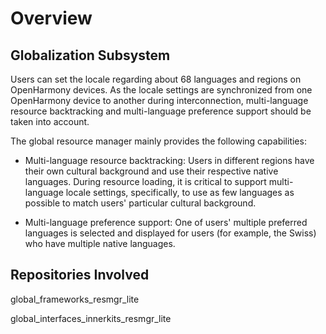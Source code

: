 # Overview<a name="EN-US_TOPIC_0000001054438981"></a>

## Globalization Subsystem<a name="section11516137123416"></a>

Users can set the locale regarding about 68 languages and regions on OpenHarmony devices. As the locale settings are synchronized from one OpenHarmony device to another during interconnection, multi-language resource backtracking and multi-language preference support should be taken into account.

The global resource manager mainly provides the following capabilities:

-   Multi-language resource backtracking: Users in different regions have their own cultural background and use their respective native languages. During resource loading, it is critical to support multi-language locale settings, specifically, to use as few languages as possible to match users' particular cultural background.

-   Multi-language preference support: One of users' multiple preferred languages is selected and displayed for users \(for example, the Swiss\) who have multiple native languages.

## Repositories Involved<a name="section5889165803317"></a>

global\_frameworks\_resmgr\_lite

global\_interfaces\_innerkits\_resmgr\_lite

